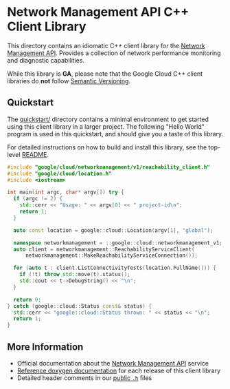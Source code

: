 # Network Management API C++ Client Library

This directory contains an idiomatic C++ client library for the
[Network Management API][cloud-service-docs]. Provides a collection of network
performance monitoring and diagnostic capabilities.

While this library is **GA**, please note that the Google Cloud C++ client
libraries do **not** follow [Semantic Versioning](https://semver.org/).

## Quickstart

The [quickstart/](quickstart/README.md) directory contains a minimal environment
to get started using this client library in a larger project. The following
"Hello World" program is used in this quickstart, and should give you a taste of
this library.

For detailed instructions on how to build and install this library, see the
top-level [README](/README.md#building-and-installing).

<!-- inject-quickstart-start -->

```cc
#include "google/cloud/networkmanagement/v1/reachability_client.h"
#include "google/cloud/location.h"
#include <iostream>

int main(int argc, char* argv[]) try {
  if (argc != 2) {
    std::cerr << "Usage: " << argv[0] << " project-id\n";
    return 1;
  }

  auto const location = google::cloud::Location(argv[1], "global");

  namespace networkmanagement = ::google::cloud::networkmanagement_v1;
  auto client = networkmanagement::ReachabilityServiceClient(
      networkmanagement::MakeReachabilityServiceConnection());

  for (auto t : client.ListConnectivityTests(location.FullName())) {
    if (!t) throw std::move(t).status();
    std::cout << t->DebugString() << "\n";
  }

  return 0;
} catch (google::cloud::Status const& status) {
  std::cerr << "google::cloud::Status thrown: " << status << "\n";
  return 1;
}
```

<!-- inject-quickstart-end -->

## More Information

- Official documentation about the [Network Management API][cloud-service-docs]
  service
- [Reference doxygen documentation][doxygen-link] for each release of this
  client library
- Detailed header comments in our [public `.h`][source-link] files

[cloud-service-docs]: https://cloud.google.com/network-intelligence-center/docs/connectivity-tests/concepts/overview
[doxygen-link]: https://cloud.google.com/cpp/docs/reference/networkmanagement/latest/
[source-link]: https://github.com/googleapis/google-cloud-cpp/tree/main/google/cloud/networkmanagement
